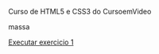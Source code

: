 Curso de HTML5 e CSS3 do CursoemVideo

massa

<a href="https://github.com/Fabiiolopes1/HTML-CSS/tree/main/Exercicios">Executar exercicio 1</a>